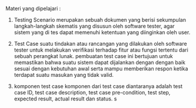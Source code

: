 Materi yang dipelajari :
1. Testing Scenario 
	merupakan sebuah dokumen yang berisi sekumpulan langkah-langkah skematis yang disusun oleh software tester, agar sistem yang di tes dapat memenuhi ketentuan yang diinginkan oleh user. 

2. Test Case 
	suatu tindakan atau rancangan yang dilakukan oleh software tester untuk melakukan verifikasi terhadap fitur atau fungsi tertentu dari sebuah perangkat lunak. pembuatan test case ini bertujuan untuk memastikan bahwa suatu sistem dapat dijalankan dengan dengan baik sesuai dengan kebutuhan awal serta mampu memberikan respon ketika terdapat suatu masukan yang tidak valid. 

3. komponen test case 
	komponen dari test case diantaranya adalah test case ID, test case description, test case pre-condition, test step, expected result, actual result dan status. s